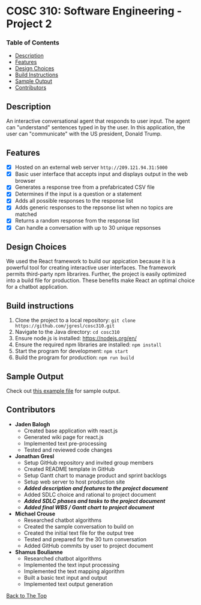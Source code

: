 # COSC 310: Software Engineering - Project 2

### Table of Contents
- [Description](#description)
- [Features](#features)
- [Design Choices](#design-choices)
- [Build Instructions](#build-instructions)
- [Sample Output](#sample-output)
- [Contributors](#contributors)

## Description
An interactive conversational agent that responds to user input. The agent can "understand" sentences typed in by the user.
In this application, the user can "communicate" with the US president, Donald Trump.

## Features
- [x] Hosted on an external web server `http://209.121.94.31:5000`
- [x] Basic user interface that accepts input and displays output in the web browser
- [x] Generates a response tree from a prefabricated CSV file
- [x] Determines if the input is a question or a statement
- [x] Adds all possible responses to the response list
- [x] Adds generic responses to the repsonse list when no topics are matched
- [x] Returns a random response from the response list
- [x] Can handle a conversation with up to 30 unique repsonses

## Design Choices
We used the React framework to build our appication because it is a powerful tool for creating interactive user interfaces. The framework permits third-party npm librarires. Further, the project is easily optimized into a build file for production. These benefits make React an optimal choice for a chatbot application.

## Build instructions

  1. Clone the project to a local repository:   `git clone https://github.com/jgresl/cosc310.git`
  2. Navigate to the Java directory: `cd cosc310`
  3. Ensure node.js is installed: https://nodejs.org/en/
  3. Ensure the required npm libraries are installed: `npm install`
  4. Start the program for development: `npm start`
  5. Build the program for production: `npm run build`

## Sample Output
Check out [this example file](testedoutput.txt) for sample output.

## Contributors
- **Jaden Balogh**
  - Created base application with react.js
  - Generated wiki page for react.js
  - Implemented text pre-processing
  - Tested and reviewed code changes
- **Jonathan Gresl**
  - Setup GitHub repository and invited group members
  - Created README template in GitHub
  - Setup Gantt chart to manage product and sprint backlogs
  - Setup web server to host production site
  - **_Added description and features to the project document_**
  - Added SDLC choice and rational to project document
  - **_Added SDLC phases and tasks to the project document_**
  - **_Added final WBS / Gantt chart to project document_**
- **Michael Crouse**
  - Researched chatbot algorithms
  - Created the sample conversation to build on
  - Created the initial text file for the output tree
  - Tested and prepared for the 30 turn conversation
  - Added GitHub commits by user to project document
- **Shamus Boulianne**
  - Researched chatbot algorithms
  - Implemented the text input processing
  - Implemented the text mapping algorithm
  - Built a basic text input and output
  - Implemented text output generation

[Back to The Top](#cosc-310-software-engineering---project-2)
